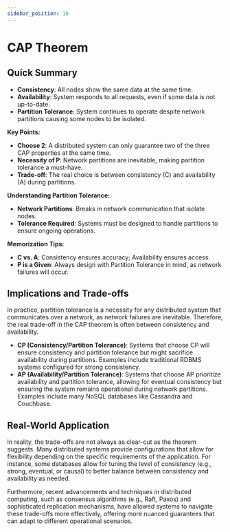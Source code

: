 ```yaml
---
sidebar_position: 10
---
```


# CAP Theorem

## Quick Summary

- **Consistency**: All nodes show the same data at the same time.
- **Availability**: System responds to all requests, even if some data is not up-to-date.
- **Partition Tolerance**: System continues to operate despite network partitions causing some nodes to be isolated.

**Key Points:**

- **Choose 2**: A distributed system can only guarantee two of the three CAP properties at the same time.
- **Necessity of P**: Network partitions are inevitable, making partition tolerance a must-have.
- **Trade-off**: The real choice is between consistency (C) and availability (A) during partitions.

**Understanding Partition Tolerance:**

- **Network Partitions**: Breaks in network communication that isolate nodes.
- **Tolerance Required**: Systems must be designed to handle partitions to ensure ongoing operations.

**Memorization Tips:**

- **C vs. A**: Consistency ensures accuracy; Availability ensures access.
- **P is a Given**: Always design with Partition Tolerance in mind, as network failures will occur.

## Implications and Trade-offs

In practice, partition tolerance is a necessity for any distributed system that communicates over a network, as network failures are inevitable. Therefore, the real trade-off in the CAP theorem is often between consistency and availability.

- **CP (Consistency/Partition Tolerance)**: Systems that choose CP will ensure consistency and partition tolerance but might sacrifice availability during partitions. Examples include traditional RDBMS systems configured for strong consistency.
- **AP (Availability/Partition Tolerance)**: Systems that choose AP prioritize availability and partition tolerance, allowing for eventual consistency but ensuring the system remains operational during network partitions. Examples include many NoSQL databases like Cassandra and Couchbase.

## Real-World Application

In reality, the trade-offs are not always as clear-cut as the theorem suggests. Many distributed systems provide configurations that allow for flexibility depending on the specific requirements of the application. For instance, some databases allow for tuning the level of consistency (e.g., strong, eventual, or causal) to better balance between consistency and availability as needed.

Furthermore, recent advancements and techniques in distributed computing, such as consensus algorithms (e.g., Raft, Paxos) and sophisticated replication mechanisms, have allowed systems to navigate these trade-offs more effectively, offering more nuanced guarantees that can adapt to different operational scenarios.
